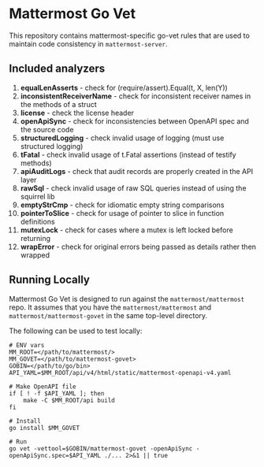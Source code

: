 # Mattermost Go Vet

This repository contains mattermost-specific go-vet rules that are used to maintain code consistency in `mattermost-server`.

## Included analyzers

1. **equalLenAsserts** - check for (require/assert).Equal(t, X, len(Y))
1. **inconsistentReceiverName** - check for inconsistent receiver names in the methods of a struct
1. **license** - check the license header
1. **openApiSync** - check for inconsistencies between OpenAPI spec and the source code
1. **structuredLogging** - check invalid usage of logging (must use structured logging)
1. **tFatal** - check invalid usage of t.Fatal assertions (instead of testify methods)
1. **apiAuditLogs** - check that audit records are properly created in the API layer
1. **rawSql** - check invalid usage of raw SQL queries instead of using the squirrel lib
1. **emptyStrCmp** - check for idiomatic empty string comparisons
1. **pointerToSlice** - check for usage of pointer to slice in function definitions
1. **mutexLock** - check for cases where a mutex is left locked before returning
1. **wrapError** - check for original errors being passed as details rather then wrapped

## Running Locally
Mattermost Go Vet is designed to run against the `mattermost/mattermost` repo. It assumes that you have the `mattermost/mattermost` and `mattermost/mattermost-govet` in the same top-level directory.

The following can be used to test locally:
```
# ENV vars
MM_ROOT=</path/to/mattermost/>
MM_GOVET=</path/to/mattermost-govet>
GOBIN=</path/to/go/bin>
API_YAML=$MM_ROOT/api/v4/html/static/mattermost-openapi-v4.yaml

# Make OpenAPI file
if [ ! -f $API_YAML ]; then
	make -C $MM_ROOT/api build
fi

# Install
go install $MM_GOVET

# Run
go vet -vettool=$GOBIN/mattermost-govet -openApiSync -openApiSync.spec=$API_YAML ./... 2>&1 || true
```